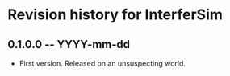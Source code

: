# Revision history for InterferSim

## 0.1.0.0  -- YYYY-mm-dd

* First version. Released on an unsuspecting world.
